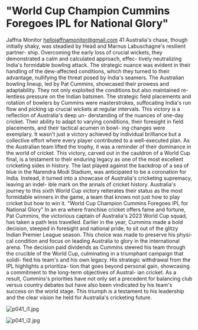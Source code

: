 # "World Cup Champion Cummins Foregoes IPL for National Glory"

Jaffna Monitor
hellojaffnamonitor@gmail.com
41
Australia's chase, though initially shaky, was steadied 
by Head and Marnus Labuschagne's resilient partner-
ship. Overcoming the early loss of crucial wickets, they 
demonstrated a calm and calculated approach, effec-
tively neutralizing India's formidable bowling attack. 
The strategic nuance was evident in their handling 
of the dew-affected conditions, which they turned to 
their advantage, nullifying the threat posed by India's 
seamers.
The Australian bowling lineup, led by Pat Cummins, 
showcased their prowess and adaptability. They not 
only exploited the conditions but also maintained re-
lentless pressure on the Indian batsmen. The strategic 
field placements and rotation of bowlers by Cummins 
were masterstrokes, suffocating India's run flow and 
picking up crucial wickets at regular intervals.
This victory is a reflection of Australia's deep un-
derstanding of the nuances of one-day cricket. Their 
ability to adapt to varying conditions, their foresight in 
field placements, and their tactical acumen in bowl-
ing changes were exemplary. It wasn't just a victory 
achieved by individual brilliance but a collective effort 
where every player contributed to a well-executed 
plan.
As the Australian team lifted the trophy, it was a 
reminder of their dominance in the world of cricket. 
This victory, carved out in the cauldron of a World 
Cup final, is a testament to their enduring legacy as 
one of the most excellent cricketing sides in history. 
The last played against the backdrop of a sea of blue in 
the Narendra Modi Stadium, was anticipated to be a 
coronation for India. Instead, it turned into a showcase 
of Australia's cricketing supremacy, leaving an indel-
ible mark on the annals of cricket history.
Australia's journey to this sixth World Cup victory 
reiterates their status as the most formidable winners 
in the game, a team that knows not just how to play 
cricket but how to win it.
"World Cup Champion 
Cummins Foregoes IPL for 
National Glory"
In an era where franchise cricket offers fame and 
fortune, Pat Cummins, the victorious captain of 
Australia's 2023 World Cup squad, has taken a path 
less travelled. Earlier in the year, Cummins made 
a bold decision, steeped in foresight and national 
pride, to sit out of the glitzy Indian Premier League 
season. This choice was made to preserve his physi-
cal condition and focus on leading Australia to 
glory in the international arena.
The decision paid dividends as Cummins steered 
his team through the crucible of the World Cup, 
culminating in a triumphant campaign that solidi-
fied his team's and his own legacy. His strategic 
withdrawal from the IPL highlights a prioritiza-
tion that goes beyond personal gain, showcasing a 
commitment to the long-term objectives of Austral-
ian cricket. As a result, Cummins's priorities have 
not only set a precedent for balancing club versus 
country debates but have also been vindicated by 
his team's success on the world stage. This triumph 
is a testament to his leadership and the clear vision 
he held for Australia's cricketing future.

![p041_i1.jpg](images_out/017_world_cup_champion_cummins_foregoes_ipl_for_nation/p041_i1.jpg)

![p041_i2.jpg](images_out/017_world_cup_champion_cummins_foregoes_ipl_for_nation/p041_i2.jpg)

